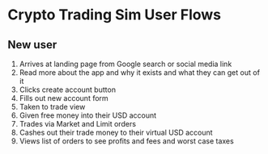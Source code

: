 # Crypto Trading Sim User Flows

## New user

1. Arrives at landing page from Google search or social media link
2. Read more about the app and why it exists and what they can get out of it
3. Clicks create account button
4. Fills out new account form
5. Taken to trade view
6. Given free money into their USD account
7. Trades via Market and Limit orders
8. Cashes out their trade money to their virtual USD account
9. Views list of orders to see profits and fees and worst case taxes